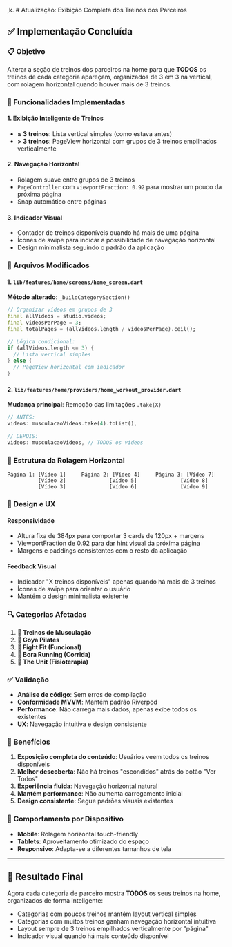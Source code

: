   ,k. # Atualização: Exibição Completa dos Treinos dos Parceiros

## ✅ Implementação Concluída

### 📋 Objetivo
Alterar a seção de treinos dos parceiros na home para que **TODOS** os treinos de cada categoria apareçam, organizados de 3 em 3 na vertical, com rolagem horizontal quando houver mais de 3 treinos.

### 🎯 Funcionalidades Implementadas

#### **1. Exibição Inteligente de Treinos**
- **≤ 3 treinos**: Lista vertical simples (como estava antes)
- **> 3 treinos**: PageView horizontal com grupos de 3 treinos empilhados verticalmente

#### **2. Navegação Horizontal**
- Rolagem suave entre grupos de 3 treinos
- `PageController` com `viewportFraction: 0.92` para mostrar um pouco da próxima página
- Snap automático entre páginas

#### **3. Indicador Visual**
- Contador de treinos disponíveis quando há mais de uma página
- Ícones de swipe para indicar a possibilidade de navegação horizontal
- Design minimalista seguindo o padrão da aplicação

### 🔧 Arquivos Modificados

#### **1. `lib/features/home/screens/home_screen.dart`**
**Método alterado**: `_buildCategorySection()`

```dart
// Organizar vídeos em grupos de 3
final allVideos = studio.videos;
final videosPerPage = 3;
final totalPages = (allVideos.length / videosPerPage).ceil();

// Lógica condicional:
if (allVideos.length <= 3) {
  // Lista vertical simples
} else {
  // PageView horizontal com indicador
}
```

#### **2. `lib/features/home/providers/home_workout_provider.dart`**
**Mudança principal**: Remoção das limitações `.take(X)`

```dart
// ANTES:
videos: musculacaoVideos.take(4).toList(),

// DEPOIS:
videos: musculacaoVideos, // TODOS os vídeos
```

### 📐 Estrutura da Rolagem Horizontal

```
Página 1: [Vídeo 1]     Página 2: [Vídeo 4]     Página 3: [Vídeo 7]
          [Vídeo 2]              [Vídeo 5]              [Vídeo 8]
          [Vídeo 3]              [Vídeo 6]              [Vídeo 9]
```

### 🎨 Design e UX

#### **Responsividade**
- Altura fixa de 384px para comportar 3 cards de 120px + margens
- ViewportFraction de 0.92 para dar hint visual da próxima página
- Margens e paddings consistentes com o resto da aplicação

#### **Feedback Visual**
- Indicador "X treinos disponíveis" apenas quando há mais de 3 treinos
- Ícones de swipe para orientar o usuário
- Mantém o design minimalista existente

### 🔍 Categorias Afetadas

1. **💪 Treinos de Musculação**
2. **🧘 Goya Pilates** 
3. **🥊 Fight Fit (Funcional)**
4. **🏃 Bora Running (Corrida)**
5. **🏥 The Unit (Fisioterapia)**

### ✅ Validação

- **Análise de código**: Sem erros de compilação
- **Conformidade MVVM**: Mantém padrão Riverpod
- **Performance**: Não carrega mais dados, apenas exibe todos os existentes
- **UX**: Navegação intuitiva e design consistente

### 🚀 Benefícios

1. **Exposição completa do conteúdo**: Usuários veem todos os treinos disponíveis
2. **Melhor descoberta**: Não há treinos "escondidos" atrás do botão "Ver Todos"
3. **Experiência fluida**: Navegação horizontal natural
4. **Mantém performance**: Não aumenta carregamento inicial
5. **Design consistente**: Segue padrões visuais existentes

### 📱 Comportamento por Dispositivo

- **Mobile**: Rolagem horizontal touch-friendly
- **Tablets**: Aproveitamento otimizado do espaço
- **Responsivo**: Adapta-se a diferentes tamanhos de tela

---

## 🎯 Resultado Final

Agora cada categoria de parceiro mostra **TODOS** os seus treinos na home, organizados de forma inteligente:
- Categorias com poucos treinos mantêm layout vertical simples
- Categorias com muitos treinos ganham navegação horizontal intuitiva
- Layout sempre de 3 treinos empilhados verticalmente por "página"
- Indicador visual quando há mais conteúdo disponível 